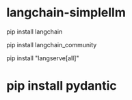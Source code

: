 # langchain-simplellm

pip install langchain

pip install langchain_community

pip install "langserve[all]"

# pip install pydantic